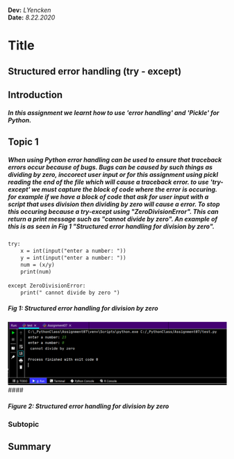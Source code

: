 **Dev:** *LYencken*  
**Date:** *8.22.2020*

# Title 
## Structured error handling (try - except)
## Introduction
##### In this assignment we learnt how to use 'error handling' and 'Pickle' for Python.


## Topic 1
##### When using Python error handling can be used to ensure that traceback errors occur because of bugs. Bugs can be caused by such things as dividing by zero, inccorect user input or for this assignment using pickl reading the end of the file which will cause a traceback error. to use 'try-except' we must capture the block of code where the error is occuring. for example if we have a block of code that ask for user input with a script that uses division then dividing by zero will cause a error. To stop this occuring because a try-except using "ZeroDivisionError". This can return a print message such as "cannot divide by zero". An example of this is as seen in Fig 1 "Structured error handling for division by zero".
```
try:
    x = int(input("enter a number: "))
    y = int(input("enter a number: "))
    num = (x/y)
    print(num)

except ZeroDivisionError:
    print(" cannot divide by zero ")
```    
##### Fig 1: Structured error handling for division by zero

![Structured error handling for division by zero](https://github.com/louisY95/-ITFnd100--Mod07-/blob/master/DivisionBy%20Zero.PNG "Structured error handling for division by zero") ####
##### Figure 2: Structured error handling for division by zero

### Subtopic
## Summary
